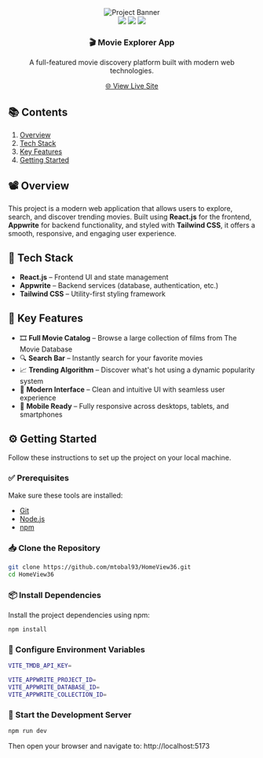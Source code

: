 <div align="center">
  <img src="https://cdn-icons-png.flaticon.com/512/168/168843.png" alt="Project Banner" />

  <div>
    <img src="https://img.shields.io/badge/React.js-20232A?style=for-the-badge&logo=react&logoColor=61DAFB" />
    <img src="https://img.shields.io/badge/Appwrite-FF3366?style=for-the-badge&logo=appwrite&logoColor=white" />
    <img src="https://img.shields.io/badge/Tailwind_CSS-38B2AC?style=for-the-badge&logo=tailwind-css&logoColor=white" />
  </div>

  <h3>🎬 Movie Explorer App</h3>
  <p>A full-featured movie discovery platform built with modern web technologies.</p>

   <p><a href="https://darkred-cheetah-623065.hostingersite.com" target="_blank">
    🌐 View Live Site
  </a></p>
  
</div>



## 📚 Contents

1. [Overview](#overview)  
2. [Tech Stack](#tech-stack)  
3. [Key Features](#key-features)  
4. [Getting Started](#getting-started)  



## 📽️ Overview

This project is a modern web application that allows users to explore, search, and discover trending movies. Built using **React.js** for the frontend, **Appwrite** for backend functionality, and styled with **Tailwind CSS**, it offers a smooth, responsive, and engaging user experience.



## 🧰 Tech Stack

- **React.js** – Frontend UI and state management  
- **Appwrite** – Backend services (database, authentication, etc.)  
- **Tailwind CSS** – Utility-first styling framework  



## 🌟 Key Features

- 🎞 **Full Movie Catalog** – Browse a large collection of films from The Movie Database  
- 🔍 **Search Bar** – Instantly search for your favorite movies  
- 📈 **Trending Algorithm** – Discover what's hot using a dynamic popularity system  
- 💎 **Modern Interface** – Clean and intuitive UI with seamless user experience  
- 📱 **Mobile Ready** – Fully responsive across desktops, tablets, and smartphones



## ⚙️ Getting Started

Follow these instructions to set up the project on your local machine.

### ✅ Prerequisites

Make sure these tools are installed:

- [Git](https://git-scm.com/)  
- [Node.js](https://nodejs.org/)  
- [npm](https://www.npmjs.com/)

### 📥 Clone the Repository

```bash
git clone https://github.com/mtobal93/HomeView36.git
cd HomeView36
```


### 📦 Install Dependencies

Install the project dependencies using npm:

```bash
npm install
```


### 🔐 Configure Environment Variables

```bash
VITE_TMDB_API_KEY=

VITE_APPWRITE_PROJECT_ID=
VITE_APPWRITE_DATABASE_ID=
VITE_APPWRITE_COLLECTION_ID=
```


### 🚀 Start the Development Server

```bash
npm run dev
```

Then open your browser and navigate to: http://localhost:5173
